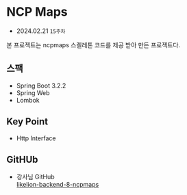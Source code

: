 # NCP Maps
- 2024.02.21 `15주차`

본 프로젝트는 ncpmaps 스켈레톤 코드를 제공 받아 만든 프로젝트다.

## 스팩

- Spring Boot 3.2.2
- Spring Web
- Lombok

## Key Point

- Http Interface
[]()


## GitHUb

- 강사님 GitHub  
[likelion-backend-8-ncpmaps](https://github.com/edujeeho0/likelion-backend-8-ncpmaps)